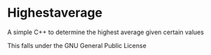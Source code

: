 # Highestaverage
A simple C++ to determine the highest average given certain values

This falls under the GNU General Public License
